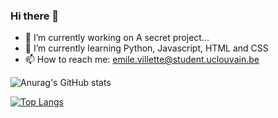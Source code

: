 ### Hi there 👋
- 🔭 I’m currently working on A secret project...
- 🌱 I’m currently learning Python, Javascript, HTML and CSS
- 📫 How to reach me: emile.villette@student.uclouvain.be

![Anurag's GitHub stats](https://github-readme-stats.vercel.app/api?username=Emilevillette&show_icons=true&theme=radical)

[![Top Langs](https://github-readme-stats.vercel.app/api/top-langs/?username=Emilevillette&layout=compact&show_icons=true&theme=onedark&count_private=true&include_all_commits=true&langs_count=10)](https://github.com/anuraghazra/github-readme-stats)


<!--
**Emilevillette/Emilevillette** is a ✨ _special_ ✨ repository because its `README.md` (this file) appears on your GitHub profile.

Here are some ideas to get you started:

- 🔭 I’m currently working on The Coronavirus Journal
- 🌱 I’m currently learning Python, Javascript and HTML
- 👯 I’m looking to collaborate on ...
- 🤔 I’m looking for help with web developpement
- 💬 Ask me about ...
- 📫 How to reach me: emile.villette@student.uclouvain.be
- 😄 Pronouns: ...
- ⚡ Fun fact: ...
-->
